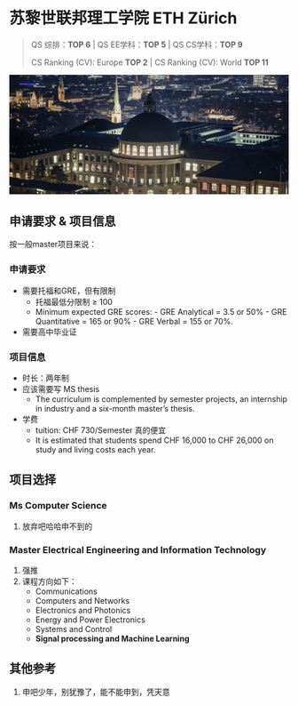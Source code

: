 # 苏黎世联邦理工学院 ETH Zürich

> QS 综排：**TOP 6**	|	QS EE学科：**TOP 5**	|	QS CS学科：**TOP 9**
>
> CS Ranking (CV): Europe **TOP 2**	|	CS Ranking (CV): World **TOP 11**

![](img\eth.jpg)

## 申请要求 & 项目信息

按一般master项目来说：

### 申请要求

+ 需要托福和GRE，但有限制
  + 托福最低分限制 ≥ 100
  + Minimum expected GRE scores:
     \- GRE Analytical = 3.5 or 50%
     \- GRE Quantitative = 165 or 90%
     \- GRE Verbal = 155 or 70%.
+ 需要高中毕业证

### 项目信息

+ 时长：两年制
+ 应该需要写 MS thesis
  + The curriculum is complemented by semester projects, an internship in industry and a six-month master’s thesis.
+ 学费
  + tuition: CHF 730/Semester  真的便宜
  + It is estimated that students spend CHF 16,000 to CHF 26,000 on study and living costs each year.

## 项目选择

### **Ms Computer Science** 

1. 放弃吧哈哈申不到的

### **Master Electrical Engineering and Information Technology**

1. 强推
2. 课程方向如下：
   + Communications
   + Computers and Networks
   + Electronics and Photonics
   + Energy and Power Electronics
   + Systems and Control
   + **Signal processing and Machine Learning**

## 其他参考

1. 申吧少年，别犹豫了，能不能申到，凭天意
